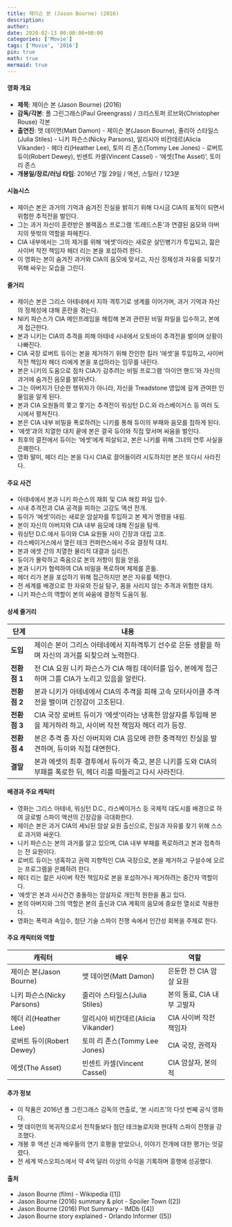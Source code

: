```yaml
---
title: 제이슨 본 (Jason Bourne) (2016)
description: 
author: 
date: 2020-02-13 00:00:00+00:00
categories: ['Movie']
tags: ['Movie', '2016']
pin: true
math: true
mermaid: true
---
```

#### 영화 개요

- **제목**: 제이슨 본 (Jason Bourne) (2016)  
- **감독/각본**: 폴 그린그래스(Paul Greengrass) / 크리스토퍼 르브와(Christopher Rouse) 각본  
- **출연진**: 맷 데이먼(Matt Damon) - 제이슨 본(Jason Bourne), 줄리아 스타일스(Julia Stiles) - 니키 파슨스(Nicky Parsons), 알리시아 비칸데르(Alicia Vikander) - 헤더 리(Heather Lee), 토미 리 존스(Tommy Lee Jones) - 로버트 듀이(Robert Dewey), 빈센트 카셀(Vincent Cassel) - ‘에셋(The Asset)’, 토미 리 존스  
- **개봉일/장르/러닝 타임**: 2016년 7월 29일 / 액션, 스릴러 / 123분  

#### 시놉시스

- 제이슨 본은 과거의 기억과 숨겨진 진실을 밝히기 위해 다시금 CIA의 표적이 되면서 위험한 추적전을 벌인다.  
- 그는 과거 자신이 훈련받은 블랙옵스 프로그램 ‘트레드스톤’과 연결된 음모와 아버지의 뜻밖의 역할을 파헤친다.  
- CIA 내부에서는 그의 제거를 위해 ‘에셋’이라는 새로운 살인병기가 투입되고, 젊은 사이버 작전 책임자 헤더 리는 본을 포섭하려 한다.  
- 이 영화는 본이 숨겨진 과거와 CIA의 음모에 맞서고, 자신 정체성과 자유를 되찾기 위해 싸우는 모습을 그린다.  

#### 줄거리

- 제이슨 본은 그리스 아테네에서 지하 격투기로 생계를 이어가며, 과거 기억과 자신의 정체성에 대해 혼란을 겪는다.  
- NI키 파슨스가 CIA 메인프레임을 해킹해 본과 관련된 비밀 파일을 입수하고, 본에게 접근한다.  
- 본과 니키는 CIA의 추격을 피해 아테네 시내에서 오토바이 추격전을 벌이며 상황이 나빠진다.  
- CIA 국장 로버트 듀이는 본을 제거하기 위해 잔인한 킬러 ‘에셋’을 투입하고, 사이버 작전 책임자 헤더 리에게 본을 포섭하라는 임무를 내린다.  
- 본은 니키의 도움으로 점차 CIA가 감추려는 비밀 프로그램 ‘아이언 핸드’와 자신의 과거에 숨겨진 음모를 밝혀낸다.  
- 그는 아버지가 단순한 행위자가 아니라, 자신을 Treadstone 영입에 깊게 관여한 인물임을 알게 된다.  
- 본과 CIA 요원들의 쫓고 쫓기는 추격전이 워싱턴 D.C.와 라스베이거스 등 여러 도시에서 펼쳐진다.  
- 본은 CIA 내부 비밀을 폭로하려는 니키를 통해 듀이의 부패와 음모를 접하게 된다.  
- ‘에셋’과의 치열한 대치 끝에 본은 결국 듀이와 직접 맞서며 싸움을 벌인다.  
- 최후의 결전에서 듀이는 ‘에셋’에게 피살되고, 본은 니키를 위해 그녀의 연루 사실을 은폐한다.  
- 영화 말미, 헤더 리는 본을 다시 CIA로 끌어들이려 시도하지만 본은 또다시 사라진다.  

#### 주요 사건

- 아테네에서 본과 니키 파슨스의 재회 및 CIA 해킹 파일 입수.  
- 시내 추격전과 CIA 공격을 피하는 고강도 액션 전개.  
- 듀이가 ‘에셋’이라는 새로운 암살자를 투입하고 본 제거 명령을 내림.  
- 본이 자신의 아버지와 CIA 내부 음모에 대해 진실을 탐색.  
- 워싱턴 D.C.에서 듀이와 CIA 요원들 사이 긴장과 대립 고조.  
- 라스베이거스에서 열린 테크 컨퍼런스에서 주요 결정적 대치.  
- 본과 에셋 간의 치열한 물리적 대결과 심리전.  
- 듀이가 몰락하고 죽음으로 본의 저항이 힘을 얻음.  
- 본과 니키가 협력하여 CIA 비밀을 폭로하며 체제를 흔듦.  
- 헤더 리가 본을 포섭하기 위해 접근하지만 본은 자유를 택한다.  
- 전 세계를 배경으로 한 자유와 진실 탐구, 몸을 사리지 않는 추격과 위험한 대치.  
- 니키 파슨스의 역할이 본의 싸움에 결정적 도움이 됨.  

#### 상세 줄거리

| **단계**    | **내용**                                                                                               |
|-------------|------------------------------------------------------------------------------------------------------|
| **도입**    | 제이슨 본이 그리스 아테네에서 지하격투기 선수로 은둔 생활을 하며 자신의 과거를 되찾으려 노력한다.           |
| **전환점 1** | 전 CIA 요원 니키 파슨스가 CIA 해킹 데이터를 입수, 본에게 접근하며 그를 CIA가 노리고 있음을 알린다.           |
| **전환점 2** | 본과 니키가 아테네에서 CIA의 추격을 피해 고속 모터사이클 추격전을 벌이며 긴장감이 고조된다.                |
| **전환점 3** | CIA 국장 로버트 듀이가 ‘에셋’이라는 냉혹한 암살자를 투입해 본을 제거하려 하고, 사이버 작전 책임자 헤더 리가 등장.  |
| **전환점 4** | 본은 추격 중 자신 아버지와 CIA 음모에 관한 충격적인 진실을 발견하며, 듀이와 직접 대면한다.                |
| **결말**    | 본과 에셋의 최후 결투에서 듀이가 죽고, 본은 니키를 도와 CIA의 부패를 폭로한 뒤, 헤더 리를 따돌리고 다시 사라진다. |

#### 배경과 주요 캐릭터

- 영화는 그리스 아테네, 워싱턴 D.C., 라스베이거스 등 국제적 대도시를 배경으로 하여 글로벌 스파이 액션의 긴장감을 극대화한다.  
- 제이슨 본은 과거 CIA의 세뇌된 암살 요원 출신으로, 진실과 자유를 찾기 위해 스스로 과거와 싸운다.  
- 니키 파슨스는 본의 과거를 알고 있으며, CIA 내부 부패를 폭로하려고 본과 접촉하는 전 요원이다.  
- 로버트 듀이는 냉혹하고 권력 지향적인 CIA 국장으로, 본을 제거하고 구설수에 오르는 프로그램을 은폐하려 한다.  
- 헤더 리는 젊은 사이버 작전 책임자로 본을 포섭하거나 제거하려는 중간자 역할이다.  
- ‘에셋’은 본과 사사건건 충돌하는 암살자로 개인적 원한을 품고 있다.  
- 본의 아버지와 그의 역할은 본의 출신과 CIA 계획의 음모에 중요한 열쇠로 작용한다.  
- 영화는 폭력과 속임수, 첨단 기술 스파이 전쟁 속에서 인간성 회복을 주제로 한다.  

#### 주요 캐릭터와 역할

| **캐릭터**       | **배우**               | **역할**                          |
|------------------|------------------------|---------------------------------|
| 제이슨 본(Jason Bourne)         | 맷 데이먼(Matt Damon)           | 은둔한 전 CIA 암살 요원               |
| 니키 파슨스(Nicky Parsons)      | 줄리아 스타일스(Julia Stiles)  | 본의 동료, CIA 내부 고발자              |
| 헤더 리(Heather Lee)            | 알리시아 비칸데르(Alicia Vikander) | CIA 사이버 작전 책임자                 |
| 로버트 듀이(Robert Dewey)       | 토미 리 존스(Tommy Lee Jones)  | CIA 국장, 권력자                      |
| 에셋(The Asset)                 | 빈센트 카셀(Vincent Cassel)    | CIA 암살자, 본의 적                  |

#### 추가 정보

- 이 작품은 2016년 폴 그린그래스 감독의 연출로, ‘본 시리즈’의 다섯 번째 공식 영화다.  
- 맷 데이먼의 복귀작으로서 전작들보다 첨단 테크놀로지와 현대적 스파이 전쟁을 강조했다.  
- 개봉 후 액션 신과 배우들의 연기 호평을 받았으나, 이야기 전개에 대한 평가는 엇갈렸다.  
- 전 세계 박스오피스에서 약 4억 달러 이상의 수익을 기록하며 흥행에 성공했다.  

#### 출처

- Jason Bourne (film) - Wikipedia ([1])  
- Jason Bourne (2016) summary & plot - Spoiler Town ([2])  
- Jason Bourne (2016) Plot Summary - IMDb ([4])  
- Jason Bourne story explained - Orlando Informer ([5])
